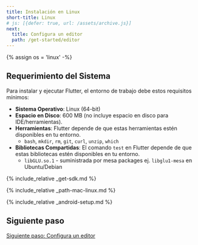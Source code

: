 ```yaml
---
title: Instalación en Linux
short-title: Linux
# js: [{defer: true, url: /assets/archive.js}]
next:
  title: Configura un editor
  path: /get-started/editor
---
```


{% assign os = 'linux' -%}

## Requerimiento del Sistema

Para instalar y ejecutar Flutter, el entorno de trabajo debe estos requisitos mínimos:

- **Sistema Operativo**: Linux (64-bit)
- **Espacio en Disco**: 600 MB (no incluye espacio en disco para IDE/herramientas).
- **Herramientas**: Flutter  depende de que estas herramientas estén disponibles en tu entorno.
  - `bash`, `mkdir`, `rm`, `git`, `curl`, `unzip`, `which`
- **Bibliotecas Compartidas**: El comando `test` en Flutter  depende de que estas bibliotecas estén disponibles en tu entorno.
  * `libGLU.so.1` -  suministrada por mesa packages ej. `libglu1-mesa` en Ubuntu/Debian


{% include_relative _get-sdk.md %}

{% include_relative _path-mac-linux.md %}

{% include_relative _android-setup.md %}

## Siguiente paso

[Siguiente paso: Configura un editor](/get-started/editor)

